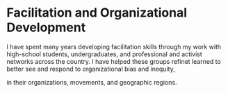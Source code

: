 # Facilitation and Organizational Development

<p>I have spent many years developing facilitation skills through my work with high-school students, undergraduates, and professional and activist networks across the country. I have helped these groups refinet learned to better see and respond to organizational bias and inequity, 

in their organizations, movements, and geographic regions. </p>

